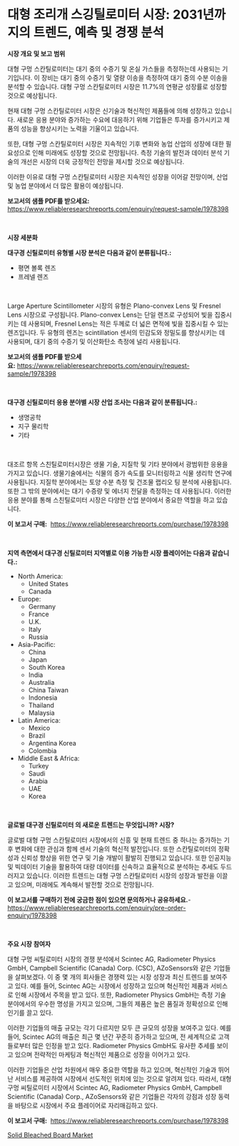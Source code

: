 <p><h1>대형 조리개 스깅틸로미터 시장: 2031년까지의 트렌드, 예측 및 경쟁 분석</h1></p><p><strong>시장 개요 및 보고 범위</strong></p>
<p><p>대형 구멍 스칸틸로미터는 대기 중의 수증기 및 온실 가스들을 측정하는데 사용되는 기기입니다. 이 장비는 대기 중의 수증기 및 열량 이송을 측정하여 대기 중의 수분 이송을 분석할 수 있습니다. 대형 구멍 스칸틸로미터 시장은 11.7%의 연평균 성장률로 성장할 것으로 예상됩니다.</p><p>현재 대형 구멍 스칸틸로미터 시장은 신기술과 혁신적인 제품들에 의해 성장하고 있습니다. 새로운 응용 분야와 증가하는 수요에 대응하기 위해 기업들은 투자를 증가시키고 제품의 성능을 향상시키는 노력을 기울이고 있습니다.</p><p>또한, 대형 구멍 스칸틸로미터 시장은 지속적인 기후 변화와 농업 산업의 성장에 대한 필요성으로 인해 미래에도 성장할 것으로 전망됩니다. 측정 기술의 발전과 데이터 분석 기술의 개선은 시장의 더욱 긍정적인 전망을 제시할 것으로 예상됩니다.</p><p>이러한 이유로 대형 구멍 스칸틸로미터 시장은 지속적인 성장을 이어갈 전망이며, 산업 및 농업 분야에서 더 많은 활용이 예상됩니다.</p></p>
<p><strong>보고서의 샘플 PDF를 받으세요:</strong> <a href="https://www.reliableresearchreports.com/enquiry/request-sample/1978398">https://www.reliableresearchreports.com/enquiry/request-sample/1978398</a></p>
<p>&nbsp;</p>
<p><strong>시장 세분화</strong></p>
<p><strong>대구경 신틸로미터 유형별 시장 분석은 다음과 같이 분류됩니다.:</strong></p>
<p><ul><li>평면 볼록 렌즈</li><li>프레넬 렌즈</li></ul></p>
<p>&nbsp;</p>
<p><p>Large Aperture Scintillometer 시장의 유형은 Plano-convex Lens 및 Fresnel Lens 시장으로 구성됩니다. Plano-convex Lens는 단일 렌즈로 구성되어 빛을 집중시키는 데 사용되며, Fresnel Lens는 적은 두께로 더 넓은 면적에 빛을 집중시킬 수 있는 렌즈입니다. 두 유형의 렌즈는 scintillation 센서의 민감도와 정밀도를 향상시키는 데 사용되며, 대기 중의 수증기 및 이산화탄소 측정에 널리 사용됩니다.</p></p>
<p><strong>보고서의 샘플 PDF를 받으세요:</strong>&nbsp;<a href="https://www.reliableresearchreports.com/enquiry/request-sample/1978398">https://www.reliableresearchreports.com/enquiry/request-sample/1978398</a></p>
<p>&nbsp;</p>
<p><strong> 대구경 신틸로미터 응용 분야별 시장 산업 조사는 다음과 같이 분류됩니다.:</strong></p>
<p><ul><li>생명공학</li><li>지구 물리학</li><li>기타</li></ul></p>
<p>&nbsp;</p>
<p><p>대조르 항목 스친틸로미터시장은 생물 기술, 지질학 및 기타 분야에서 광범위한 응용을 가지고 있습니다. 생물기술에서는 식물의 증가 속도를 모니터링하고 식물 생리학 연구에 사용됩니다. 지질학 분야에서는 토양 수분 측정 및 건조물 랩리오 팅 분석에 사용됩니다. 또한 그 밖의 분야에서는 대기 수증량 및 에너지 전달을 측정하는 데 사용됩니다. 이러한 응용 분야를 통해 스친틸로미터 시장은 다양한 산업 분야에서 중요한 역할을 하고 있습니다.</p></p>
<p><strong>이 보고서 구매:</strong>&nbsp; <a href="https://www.reliableresearchreports.com/purchase/1978398">https://www.reliableresearchreports.com/purchase/1978398</a></p>
<p>&nbsp;</p>
<p><strong>지역 측면에서 대구경 신틸로미터 지역별로 이용 가능한 시장 플레이어는 다음과 같습니다.:</strong></p>
<p><ul>
    <li>
        North America:
        <ul>
            <li>United States</li>
            <li>Canada</li>
        </ul>
    </li>
    <li>
        Europe:
        <ul>
            <li>Germany</li>
            <li>France</li>
            <li>U.K.</li>
            <li>Italy</li>
            <li>Russia</li>
        </ul>
    </li>
    <li>
        Asia-Pacific:
        <ul>
            <li>China</li>
            <li>Japan</li>
            <li>South Korea</li>
            <li>India</li>
            <li>Australia</li>
            <li>China Taiwan</li>
            <li>Indonesia</li>
            <li>Thailand</li>
            <li>Malaysia</li>
        </ul>
    </li>
    <li>
        Latin America:
        <ul>
            <li>Mexico</li>
            <li>Brazil</li>
            <li>Argentina Korea</li>
            <li>Colombia</li>
        </ul>
    </li>
    <li>
        Middle East & Africa:
        <ul>
            <li>Turkey</li>
            <li>Saudi</li>
            <li>Arabia</li>
            <li>UAE</li>
            <li>Korea</li>
        </ul>
    </li>
    </ul></p>
<p>&nbsp;</p>
<p><strong>글로벌 대구경 신틸로미터 의 새로운 트렌드는 무엇입니까? 시장?</strong></p>
<p><p>글로벌 대형 구멍 스칸틸로미터 시장에서의 신흥 및 현재 트렌드 중 하나는 증가하는 기후 변화에 대한 관심과 함께 센서 기술의 혁신적 발전입니다. 또한 스칸틸로미터의 정확성과 신뢰성 향상을 위한 연구 및 기술 개발이 활발히 진행되고 있습니다. 또한 인공지능 및 빅데이터 기술을 활용하여 대량 데이터를 신속하고 효율적으로 분석하는 추세도 두드러지고 있습니다. 이러한 트렌드는 대형 구멍 스칸틸로미터 시장의 성장과 발전을 이끌고 있으며, 미래에도 계속해서 발전할 것으로 전망됩니다.</p></p>
<p><strong>이 보고서를 구매하기 전에 궁금한 점이 있으면 문의하거나 공유하세요.</strong>- <a href="https://www.reliableresearchreports.com/enquiry/pre-order-enquiry/1978398">https://www.reliableresearchreports.com/enquiry/pre-order-enquiry/1978398</a></p>
<p>&nbsp;</p>
<p><strong>주요 시장 참여자</strong></p>
<p><p>대형 구멍 씨틸로미터 시장의 경쟁 분석에서 Scintec AG, Radiometer Physics GmbH, Campbell Scientific (Canada) Corp. (CSC), AZoSensors와 같은 기업들을 살펴보겠다. 이 중 몇 개의 회사들은 경쟁력 있는 시장 성장과 최신 트렌드를 보여주고 있다. 예를 들어, Scintec AG는 시장에서 성장하고 있으며 혁신적인 제품과 서비스로 인해 시장에서 주목을 받고 있다. 또한, Radiometer Physics GmbH는 측정 기술 분야에서의 우수한 명성을 가지고 있으며, 그들의 제품은 높은 품질과 정확성으로 인해 인기를 끌고 있다.</p><p>이러한 기업들의 매출 규모는 각기 다르지만 모두 큰 규모의 성장을 보여주고 있다. 예를 들어, Scintec AG의 매출은 최근 몇 년간 꾸준히 증가하고 있으며, 전 세계적으로 고객들로부터 많은 인정을 받고 있다. Radiometer Physics GmbH도 유사한 추세를 보이고 있으며 전략적인 마케팅과 혁신적인 제품으로 성장을 이어가고 있다.</p><p>이러한 기업들은 산업 차원에서 매우 중요한 역할을 하고 있으며, 혁신적인 기술과 뛰어난 서비스를 제공하여 시장에서 선도적인 위치에 있는 것으로 알려져 있다. 따라서, 대형 구멍 씨틸로미터 시장에서 Scintec AG, Radiometer Physics GmbH, Campbell Scientific (Canada) Corp., AZoSensors와 같은 기업들은 각자의 강점과 성장 동력을 바탕으로 시장에서 주요 플레이어로 자리매김하고 있다.</p></p>
<p><strong>이 보고서 구매:</strong>&nbsp;&nbsp;<a href="https://www.reliableresearchreports.com/purchase/1978398">https://www.reliableresearchreports.com/purchase/1978398</a></p>
<p><p><a href="https://nifty-kite-d51.notion.site/Solid-Bleached-Board-Market-Centers-on-Aspects-such-as-Market-Growth-Market-Share-Market-Opportuni-d5578b9c23434db3b99194bc19eaa366">Solid Bleached Board Market</a></p></p>
